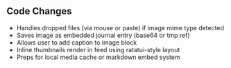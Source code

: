 ## Code Changes

- Handles dropped files (via mouse or paste) if image mime type detected
- Saves image as embedded journal entry (base64 or tmp ref)
- Allows user to add caption to image block
- Inline thumbnails render in feed using ratatui-style layout
- Preps for local media cache or markdown embed system
